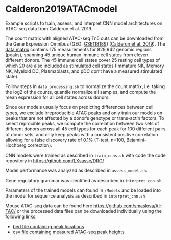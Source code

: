 # Calderon2019ATACmodel
Example scripts to train, assess, and interpret CNN model architectures on ATAC-seq data from Calderon et al. 2019.

The count matrix with aligned ATAC-seq Tn5 cuts can be downloaded from the Gene Expression Omnibus (GEO: [GSE118189](https://www.ncbi.nlm.nih.gov/geo/query/acc.cgi?acc=GSE118189)) ([Calderon et al. 2019](https://www.nature.com/articles/s41588-019-0505-9)). The [data matrix](https://www.ncbi.nlm.nih.gov/geo/download/?acc=GSE118189&format=file&file=GSE118189%5FATAC%5Fcounts%2Etxt%2Egz) contains 175 measurements for 829,942 genomic regions (peaks), spanning 45 unique human immune cell states from eleven different donors. The 45 immune cell states cover 25 resting cell types of which 20 are also included as stimulated cell states (Immature NK, Memory NK, Myeloid DC, Plasmablasts, and pDC don’t have a measured stimulated state). 

Follow steps in `data_processing.sh` to normalize the count matrix, i.e. taking the log2 of the counts, quantile normalize all samples, and compute the mean expression for all cell states across donors. 

Since our models usually focus on predicting differences between cell types, we exclude irreproducible ATAC peaks and only train our models on peaks that are not affected by a donor’s genotype or trans-actin factors. To select reprocible peaks, we compute the correlation between two sets of different donors across all 45 cell types for each peak for 100 different pairs of donor sets, and only keep peaks with a consistent positive correlation allowing for a false discovery rate of 0.1% (T-test, n=100, Bejamini-Hochberg correction). 

CNN models were trained as described in `train_cnns.sh` with code the code repository in https://github.com/LXsasse/DRG/

Model performance was analyzed as described in `assess_model.sh`. 

Gene regulatory grammar was identified as described in `interpret_cnn.sh`

Parameters of the trained models can found in `/Models` and be loaded into the model for sequence analysis as described in `interpret_cnn.sh`

Mouse ATAC-seq data can be found here https://github.com/smaslova/AI-TAC/
or the processed data files can be downloaded individually using the following links:
- [bed file containing peak locations](https://www.dropbox.com/s/r8drj2wxc07bt4j/ImmGenATAC1219.peak_matched.txt?dl=0)
- [csv file containing measured ATAC-seq peak heights](https://www.dropbox.com/s/7mmd4v760eux755/mouse_peak_heights.csv?dl=0)



